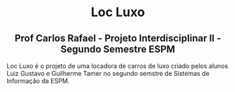 <h1 align = "center">Loc Luxo</h1>

<h2 align = "center">Prof Carlos Rafael - Projeto Interdisciplinar II - Segundo Semestre ESPM</h2>

<p>Loc Luxo é o projeto de uma locadora de carros de luxo criado pelos alunos Luiz Gustavo e Guilherme Tamer no segundo semstre de Sistemas de Informação da ESPM.</p>
